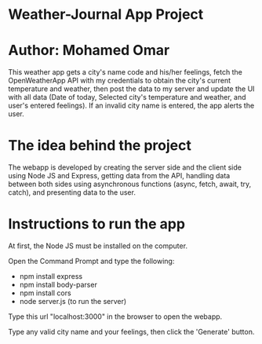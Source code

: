 # Weather-Journal App Project

# Author: Mohamed Omar

This weather app gets a city's name code and his/her feelings, fetch the OpenWeatherApp API with my credentials to obtain the city's current temperature and weather, then post the data to my server and update the UI with all data (Date of today, Selected city's temperature and weather, and user's entered feelings).
If an invalid city name is entered, the app alerts the user.


# The idea behind the project

The webapp is developed by creating the server side and the client side using Node JS and Express, getting data from the API, handling data between both sides using asynchronous functions (async, fetch, await, try, catch), and presenting data to the user.


# Instructions to run the app

At first, the Node JS must be installed on the computer.

Open the Command Prompt and type the following:

- npm install express
- npm install body-parser
- npm install cors
- node server.js (to run the server)

Type this url "localhost:3000" in the browser to open the webapp.

Type any valid city name and your feelings, then click the 'Generate' button.
